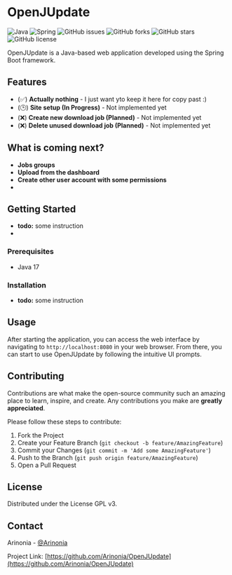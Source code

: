 # OpenJUpdate

![Java](https://img.shields.io/badge/Java-%23ED8B00.svg?style=for-the-badge&logo=java&logoColor=white)
![Spring](https://img.shields.io/badge/spring-%236DB33F.svg?style=for-the-badge&logo=spring&logoColor=white)
![GitHub issues](https://img.shields.io/github/issues/Arinonia/OpenJUpdate)
![GitHub forks](https://img.shields.io/github/forks/Arinonia/OpenJUpdate)
![GitHub stars](https://img.shields.io/github/stars/Arinonia/OpenJUpdate)
![GitHub license](https://img.shields.io/github/license/Arinonia/OpenJUpdate)

OpenJUpdate is a Java-based web application developed using the Spring Boot framework.
## Features
- (✅) **Actually nothing** - I just want yto keep it here for copy past :)
-  (🕒) **Site setup (In Progress)** - Not implemented yet 
-  (❌) **Create new download job (Planned)** - Not implemented yet
-  (❌) **Delete unused download job (Planned)** - Not implemented yet

## What is coming next?

- **Jobs groups**
- **Upload from the dashboard**
- **Create other user account with some permissions**
- 
## Getting Started

 - **todo:** some instruction
 - 
### Prerequisites

- Java 17

### Installation

- **todo:** some instruction

## Usage

After starting the application, you can access the web interface by navigating to `http://localhost:8080` in your web browser. From there, you can start to use OpenJUpdate by following the intuitive UI prompts.

## Contributing

Contributions are what make the open-source community such an amazing place to learn, inspire, and create. Any contributions you make are **greatly appreciated**.

Please follow these steps to contribute:

1. Fork the Project
2. Create your Feature Branch (`git checkout -b feature/AmazingFeature`)
3. Commit your Changes (`git commit -m 'Add some AmazingFeature'`)
4. Push to the Branch (`git push origin feature/AmazingFeature`)
5. Open a Pull Request

## License

Distributed under the License GPL v3.

## Contact

Arinonia - [@Arinonia](https://github.com/Arinonia)

Project Link: [https://github.com/Arinonia/OpenJUpdate](https://github.com/Arinonia/OpenJUpdate)

